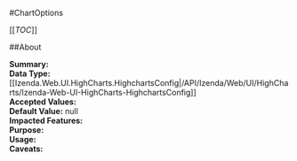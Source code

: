 #ChartOptions

[[_TOC_]]

##About

**Summary:**   
**Data Type:** [[Izenda.Web.UI.HighCharts.HighchartsConfig|/API/Izenda/Web/UI/HighCharts/Izenda-Web-UI-HighCharts-HighchartsConfig]]  
**Accepted Values:**   
**Default Value:** null  
**Impacted Features:**   
**Purpose:**   
**Usage:**   
**Caveats:**   

